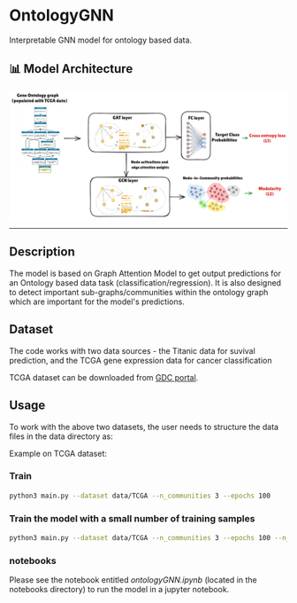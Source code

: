 # OntologyGNN

Interpretable GNN model for ontology based data.

## 📊 Model Architecture

![GNN Architecture](img/GNNmodel.png)

---

## Description

The model is based on Graph Attention Model to get output predictions for an Ontology based data task (classification/regression). It is also designed to detect important sub-graphs/communities within the ontology graph which are important for the model's predictions.

## Dataset

The code works with two data sources - the Titanic data for suvival prediction, and the TCGA gene expression data for cancer classification

TCGA dataset can be downloaded from [GDC portal](https://portal.gdc.cancer.gov/). 

## Usage

To work with the above two datasets, the user needs to structure the data files in the data directory as:


Example on TCGA dataset:
<!--
There exists 3 functions (flag *processing*): one is dedicated to the training of the model (*train*), another one to the evaluation of the model on the test set (*evaluate*), and the last one to the prediction of the outcomes of the samples from the test set (*predict*).
-->

### Train

<!-- On the microarray dataset:
```bash
python3 scripts/GraphGONet.py --save --n_inputs=36834 --n_nodes=10663 --n_nodes_annotated=8249 --n_classes=1 --selection_op="top" --selection_ratio=0.001 --n_epochs=50 --es --patience=5 --class_weight 
```
-->

```bash
python3 main.py --dataset data/TCGA --n_communities 3 --epochs 100
```

<!--
### 2) Evaluate

### 3) Predict

The outcomes are saved into a numpy array.
-->


### Train the model with a small number of training samples

```bash
python3 main.py --dataset data/TCGA --n_communities 3 --epochs 100 --n_samples 1000
```

###  notebooks

Please see the notebook entitled *ontologyGNN.ipynb* (located in the notebooks directory) to run the model in a jupyter notebook. 